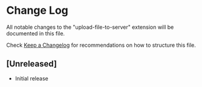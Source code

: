 # Change Log

All notable changes to the "upload-file-to-server" extension will be documented in this file.

Check [Keep a Changelog](http://keepachangelog.com/) for recommendations on how to structure this file.

## [Unreleased]

- Initial release
